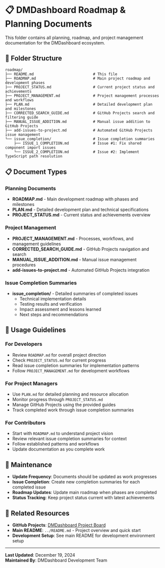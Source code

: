 # 📋 DMDashboard Roadmap & Planning Documents

This folder contains all planning, roadmap, and project management documentation for the DMDashboard ecosystem.

## 📁 Folder Structure

```
roadmap/
├── README.md                           # This file
├── ROADMAP.md                          # Main project roadmap and development phases
├── PROJECT_STATUS.md                   # Current project status and achievements
├── PROJECT_MANAGEMENT.md               # Project management processes and workflows
├── PLAN.md                             # Detailed development plan and milestones
├── CORRECTED_SEARCH_GUIDE.md           # GitHub Projects search and filtering guide
├── MANUAL_ISSUE_ADDITION.md            # Manual issue addition to GitHub Projects
├── add-issues-to-project.md            # Automated GitHub Projects issue management
└── issue_completion/                   # Issue completion summaries
    ├── ISSUE_1_COMPLETION.md           # Issue #1: Fix shared component import issues
    └── ISSUE_2_COMPLETION.md           # Issue #2: Implement TypeScript path resolution
```

## 📋 Document Types

### **Planning Documents**
- **ROADMAP.md** - Main development roadmap with phases and milestones
- **PLAN.md** - Detailed development plan and technical specifications
- **PROJECT_STATUS.md** - Current status and achievements overview

### **Project Management**
- **PROJECT_MANAGEMENT.md** - Processes, workflows, and management guidelines
- **CORRECTED_SEARCH_GUIDE.md** - GitHub Projects navigation and search
- **MANUAL_ISSUE_ADDITION.md** - Manual issue management procedures
- **add-issues-to-project.md** - Automated GitHub Projects integration

### **Issue Completion Summaries**
- **issue_completion/** - Detailed summaries of completed issues
  - Technical implementation details
  - Testing results and verification
  - Impact assessment and lessons learned
  - Next steps and recommendations

## 🎯 Usage Guidelines

### **For Developers**
- Review `ROADMAP.md` for overall project direction
- Check `PROJECT_STATUS.md` for current progress
- Read issue completion summaries for implementation patterns
- Follow `PROJECT_MANAGEMENT.md` for development workflows

### **For Project Managers**
- Use `PLAN.md` for detailed planning and resource allocation
- Monitor progress through `PROJECT_STATUS.md`
- Manage GitHub Projects using the provided guides
- Track completed work through issue completion summaries

### **For Contributors**
- Start with `ROADMAP.md` to understand project vision
- Review relevant issue completion summaries for context
- Follow established patterns and workflows
- Update documentation as you complete work

## 📝 Maintenance

- **Update Frequency**: Documents should be updated as work progresses
- **Issue Completion**: Create new completion summaries for each completed issue
- **Roadmap Updates**: Update main roadmap when phases are completed
- **Status Tracking**: Keep project status current with latest achievements

## 🔗 Related Resources

- **GitHub Projects**: [DMDashboard Project Board](https://github.com/your-org/DMDashboard/projects)
- **Main README**: `../README.md` - Project overview and quick start
- **Development Setup**: See main README for development environment setup

---

**Last Updated**: December 19, 2024  
**Maintained By**: DMDashboard Development Team 